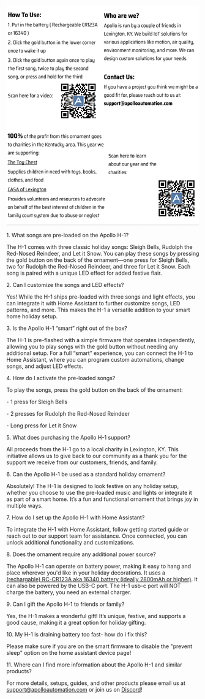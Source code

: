 ![](../../assets/apollo-h-1-info.png)

1\. What songs are pre-loaded on the Apollo H-1?

The H-1 comes with three classic holiday songs: Sleigh Bells, Rudolph the Red-Nosed Reindeer, and Let it Snow. You can play these songs by pressing the gold button on the back of the ornament—one press for Sleigh Bells, two for Rudolph the Red-Nosed Reindeer, and three for Let it Snow. Each song is paired with a unique LED effect for added festive flair.

2\. Can I customize the songs and LED effects?

Yes! While the H-1 ships pre-loaded with three songs and light effects, you can integrate it with Home Assistant to further customize songs, LED patterns, and more. This makes the H-1 a versatile addition to your smart home holiday setup.

3\. Is the Apollo H-1 “smart” right out of the box?

The H-1 is pre-flashed with a simple firmware that operates independently, allowing you to play songs with the gold button without needing any additional setup. For a full “smart” experience, you can connect the H-1 to Home Assistant, where you can program custom automations, change songs, and adjust LED effects.

4\. How do I activate the pre-loaded songs?

To play the songs, press the gold button on the back of the ornament:

\- 1 press for Sleigh Bells

\- 2 presses for Rudolph the Red-Nosed Reindeer

\- Long press for Let it Snow

5\. What does purchasing the Apollo H-1 support?

All proceeds from the H-1 go to a local charity in Lexington, KY. This initiative allows us to give back to our community as a thank you for the support we receive from our customers, friends, and family.

6\. Can the Apollo H-1 be used as a standard holiday ornament?

Absolutely! The H-1 is designed to look festive on any holiday setup, whether you choose to use the pre-loaded music and lights or integrate it as part of a smart home. It’s a fun and functional ornament that brings joy in multiple ways.

7\. How do I set up the Apollo H-1 with Home Assistant?

To integrate the H-1 with Home Assistant, follow getting started guide or reach out to our support team for assistance. Once connected, you can unlock additional functionality and customizations.

8\. Does the ornament require any additional power source?

The Apollo H-1 can operate on battery power, making it easy to hang and place wherever you'd like in your holiday decorations. It uses a [(rechargable) RC-CR123A aka 16340 battery (ideally 2800mAh or higher)](https://www.amazon.com/dp/B0CSKD7N3D). It can also be powered by the USB-C port. The H-1 usb-c port will NOT charge the battery, you need an external charger.

9\. Can I gift the Apollo H-1 to friends or family?

Yes, the H-1 makes a wonderful gift! It’s unique, festive, and supports a good cause, making it a great option for holiday gifting.

10\. My H-1 is draining battery too fast- how do i fix this?

Please make sure if you are on the smart firmware to disable the "prevent sleep" option on the home assistant device page!

11\. Where can I find more information about the Apollo H-1 and similar products?

For more details, setups, guides, and other products please email us at support@apolloautomation.com or join us on [Discord](https://dsc.gg/apolloautomation)!